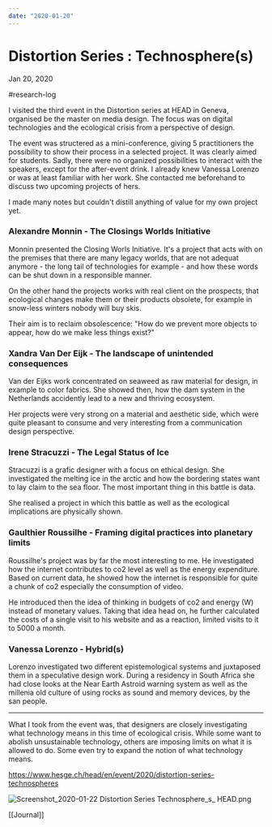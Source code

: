 ```yaml
---
date: "2020-01-20"
---
```

# Distortion Series : Technosphere(s)
Jan 20, 2020

#research-log

I visited the third event in the Distortion series at HEAD in Geneva, organised be the master on media design. The focus was on digital technologies and the ecological crisis from a perspective of design. 

The event was structered as a mini-conference, giving 5 practitioners the possibility to show their process in a selected project. It was clearly aimed for students. Sadly, there were no organized possibilities to interact with the speakers, except for the after-event drink. I already knew Vanessa Lorenzo or was at least familiar with her work. She contacted me beforehand to discuss two upcoming projects of hers.

I made many notes but couldn't distill anything of value for my own project yet.

### Alexandre Monnin - The Closings Worlds Initiative

Monnin presented the Closing Worls Initiative. It's a project that acts with on the premises that there are many legacy worlds, that are not adequat anymore - the long tail of technologies for example - and how these words can be shut down in a responsible manner.

On the other hand the projects works with real client on the prospects, that ecological changes make them or their products obsolete, for example in snow-less winters nobody will buy skis.

Their aim is to reclaim obsolescence: "How do we prevent more objects to appear, how do we make less things exist?"

### Xandra Van Der Eijk - The landscape of unintended consequences

Van der Eijks work concentrated on seaweed as raw material for design, in example to color fabrics. She showed then, how the dam system in the Netherlands accidently lead to a new and thriving ecosystem.

Her projects were very strong on a material and aesthetic side, which were quite pleasant to consume and very interesting from a communication design perspective.

### Irene Stracuzzi - The Legal Status of Ice

Stracuzzi is a grafic designer with a focus on ethical design. She investigated the melting ice in the arctic and how the bordering states want to lay claim to the sea floor. The most important thing in this battle is data.

She realised a project in which this battle as well as the ecological implications are physically shown.

### Gaulthier Roussilhe - Framing digital practices into planetary limits

Roussilhe's project was by far the most interesting to me. He investigated how the internet contributes to co2 level as well as the energy expenditure. Based on current data, he showed how the internet is responsible for quite a chunk of co2 especially the consumption of video. 

He introduced then the idea of thinking in budgets of co2 and energy (W) instead of monetary values. Taking that idea head on, he further calculated the costs of a single visit to his website and as a reaction, limited visits to it to 5000 a month.

### Vanessa Lorenzo - Hybrid(s)

Lorenzo investigated two different epistemological systems and juxtaposed them in a speculative design work. During a residency in South Africa she had close looks at the Near Earth Astroid warning system as well as the millenia old culture of using rocks as sound and memory devices, by the san people.

---

What I took from the event was, that designers are closely investigating what technology means in this time of ecological crisis. While some want to abolish unsustainable technology, others are imposing limits on what it is allowed to do. Some even try to expand the notion of what technology means.



https://www.hesge.ch/head/en/event/2020/distortion-series-technospheres

![Screenshot_2020-01-22 Distortion Series Technosphere_s_ HEAD.png](/assets/images/cd7683a3d7704ef1bc06b5320d9f5f0a.png)

[[Journal]] 